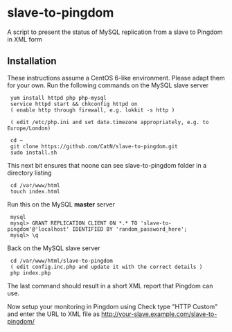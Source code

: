 # slave-to-pingdom

A script to present the status of MySQL replication from a slave to Pingdom in XML form

## Installation

These instructions assume a CentOS 6-like environment. Please adapt them for your own.
Run the following commands on the MySQL slave server

     yum install httpd php php-mysql
     service httpd start && chkconfig httpd on
     ( enable http through firewall, e.g. lokkit -s http )
 
     ( edit /etc/php.ini and set date.timezone appropriately, e.g. to Europe/London)

     cd ~
     git clone https://github.com/CatN/slave-to-pingdom.git
     sudo install.sh

This next bit ensures that noone can see slave-to-pingdom folder in a directory listing

     cd /var/www/html
     touch index.html

Run this on the MySQL **master** server

     mysql
     mysql> GRANT REPLICATION CLIENT ON *.* TO 'slave-to-pingdom'@'localhost' IDENTIFIED BY 'random_password_here';
     mysql> \q

Back on the MySQL slave server

     cd /var/www/html/slave-to-pingdom
     ( edit config.inc.php and update it with the correct details )
     php index.php

The last command should result in a short XML report that Pingdom can use.

Now setup your monitoring in Pingdom using Check type "HTTP Custom" and enter the URL to XML file as 
http://your-slave.example.com/slave-to-pingdom/
